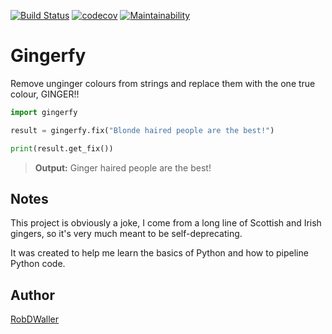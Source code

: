 [![Build Status](https://travis-ci.org/RobDWaller/gingerfy.svg?branch=master)](https://travis-ci.org/RobDWaller/gingerfy) [![codecov](https://codecov.io/gh/RobDWaller/gingerfy/branch/master/graph/badge.svg)](https://codecov.io/gh/RobDWaller/gingerfy) [![Maintainability](https://api.codeclimate.com/v1/badges/d43c3780ccf78820c5b7/maintainability)](https://codeclimate.com/github/RobDWaller/gingerfy/maintainability)
# Gingerfy

Remove unginger colours from strings and replace them with the one true colour, GINGER!!

```python
import gingerfy

result = gingerfy.fix("Blonde haired people are the best!")

print(result.get_fix())
```

> **Output:** Ginger haired people are the best!

## Notes

This project is obviously a joke, I come from a long line of Scottish and Irish gingers, so it's very much meant to be self-deprecating.

It was created to help me learn the basics of Python and how to pipeline Python code.

## Author

[RobDWaller](https://twitter.com/RobDWaller)
